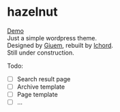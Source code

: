 # hazelnut
[Demo](https://yuusan.xyz)<br>
Just a simple wordpress theme.<br>
Designed by [Giuem](https://www.giuem.com), rebuilt by [lchord](https://yuusan.xyz).<br>
Still under construction.  

Todo:  
- [ ] Search result page  
- [ ] Archive template  
- [ ] Page template  
- [ ] ...
